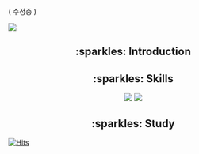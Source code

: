 ( 수정중 ) 

<img src="https://capsule-render.vercel.app/api?type=waving&color=FFCFDA&height=200&section=header&text=changhui's&fontSize=90" />

<div align=center>
  <h2>:sparkles: Introduction</h2>

  <h2>:sparkles: Skills </h2>
  <img src="https://img.shields.io/badge/SPRING-6DB33F?style=flat&logo=Spring&logoColor=white"/>
  <img src="https://img.shields.io/badge/Spring-6DB33F?style=for-the-badge&logo=Spring&logoColor=white">
  <img src="https://img.shields.io/badge/SpringBoot-6DB33F?style=for-the-badge&logo=SpringBoot&logoColor=white">

  <h2>:sparkles: Study </h2>
  <img src="https://img.shields.io/badge/AWS-232F3E?style=flat&logo=amazonaws&logoColor=white"/>
  
</div>


[![Hits](https://hits.seeyoufarm.com/api/count/incr/badge.svg?url=https%3A%2F%2Fgithub.com%2Fchanghui98&count_bg=%23FFD4DF&title_bg=%23555555&icon=&icon_color=%23E7E7E7&title=hui&edge_flat=false)](https://hits.seeyoufarm.com)

